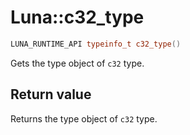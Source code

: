 # Luna::c32_type

```c++
LUNA_RUNTIME_API typeinfo_t c32_type()
```

Gets the type object of `c32` type. 



## Return value
Returns the type object of `c32` type. 

